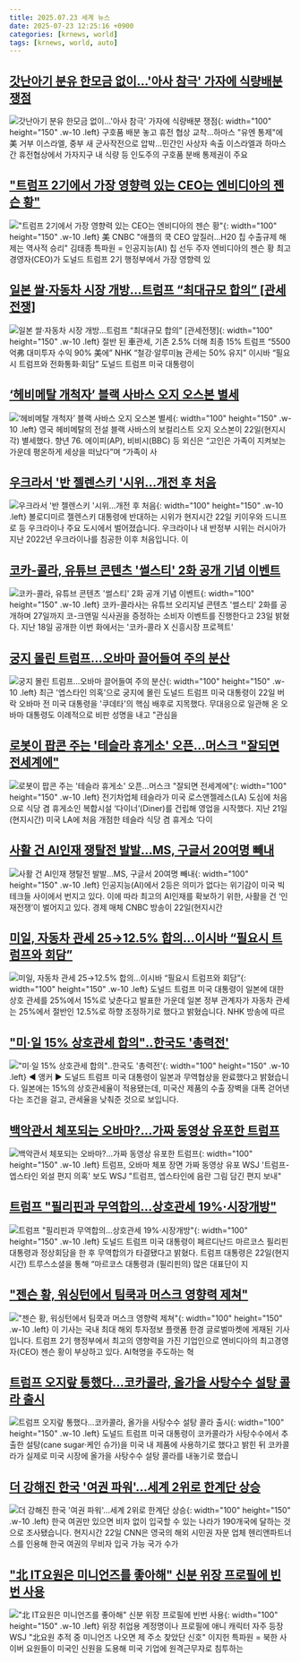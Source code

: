 ```yaml
---
title: 2025.07.23 세계 뉴스
date: 2025-07-23 12:25:16 +0900
categories: [krnews, world]
tags: [krnews, world, auto]
---
```

## [갓난아기 분유 한모금 없이…'아사 참극' 가자에 식량배분 쟁점](https://n.news.naver.com/mnews/article/001/0015524438)

![갓난아기 분유 한모금 없이…'아사 참극' 가자에 식량배분 쟁점](https://mimgnews.pstatic.net/image/origin/001/2025/07/23/15524438.jpg?type=nf220_150){: width="100" height="150" .w-10 .left}
구호품 배분 놓고 휴전 협상 교착…하마스 "유엔 통제"에 美 거부 이스라엘, 중부 새 군사작전으로 압박…민간인 사상자 속출 이스라엘과 하마스 간 휴전협상에서 가자지구 내 식량 등 인도주의 구호품 분배 통제권이 주요

## ["트럼프 2기에서 가장 영향력 있는 CEO는 엔비디아의 젠슨 황"](https://n.news.naver.com/mnews/article/001/0015523453)

!["트럼프 2기에서 가장 영향력 있는 CEO는 엔비디아의 젠슨 황"](https://mimgnews.pstatic.net/image/origin/001/2025/07/23/15523453.jpg?type=nf220_150){: width="100" height="150" .w-10 .left}
美 CNBC "애플의 쿡 CEO 앞질러…H20 칩 수출규제 해제는 역사적 승리" 김태종 특파원 = 인공지능(AI) 칩 선두 주자 엔비디아의 젠슨 황 최고경영자(CEO)가 도널드 트럼프 2기 행정부에서 가장 영향력 있

## [일본 쌀·자동차 시장 개방…트럼프 “최대규모 합의” [관세전쟁]](https://n.news.naver.com/mnews/article/016/0002503747)

![일본 쌀·자동차 시장 개방…트럼프 “최대규모 합의” [관세전쟁]](https://mimgnews.pstatic.net/image/origin/016/2025/07/23/2503747.jpg?type=nf220_150){: width="100" height="150" .w-10 .left}
절반 된 車관세, 기존 2.5% 더해 최종 15% 트럼프 “5500억弗 대미투자 수익 90% 美에” NHK “철강·알루미늄 관세는 50% 유지” 이시바 “필요시 트럼프와 전화통화·회담” 도널드 트럼프 미국 대통령이

## [‘헤비메탈 개척자’ 블랙 사바스 오지 오스본 별세](https://n.news.naver.com/mnews/article/028/0002757467)

![‘헤비메탈 개척자’ 블랙 사바스 오지 오스본 별세](https://mimgnews.pstatic.net/image/origin/028/2025/07/23/2757467.jpg?type=nf220_150){: width="100" height="150" .w-10 .left}
영국 헤비메탈의 전설 블랙 사바스의 보컬리스트 오지 오스본이 22일(현지시각) 별세했다. 향년 76. 에이피(AP), 비비시(BBC) 등 외신은 “고인은 가족이 지켜보는 가운데 평온하게 세상을 떠났다”며 “가족이 사

## [우크라서 '반 젤렌스키 '시위…개전 후 처음](https://n.news.naver.com/mnews/article/422/0000762891)

![우크라서 '반 젤렌스키 '시위…개전 후 처음](https://mimgnews.pstatic.net/image/origin/422/2025/07/23/762891.jpg?type=nf220_150){: width="100" height="150" .w-10 .left}
볼로디미르 젤렌스키 대통령에 반대하는 시위가 현지시간 22일 키이우와 드니프로 등 우크라이나 주요 도시에서 벌어졌습니다. 우크라이나 내 반정부 시위는 러시아가 지난 2022년 우크라이나를 침공한 이후 처음입니다. 이

## [코카-콜라, 유튜브 콘텐츠 '썰스티' 2화 공개 기념 이벤트](https://n.news.naver.com/mnews/article/421/0008386523)

![코카-콜라, 유튜브 콘텐츠 '썰스티' 2화 공개 기념 이벤트](https://mimgnews.pstatic.net/image/origin/421/2025/07/23/8386523.jpg?type=nf220_150){: width="100" height="150" .w-10 .left}
코카-콜라사는 유튜브 오리지널 콘텐츠 '썰스티' 2화를 공개하며 27일까지 코-크앤밀 식사권을 증정하는 소비자 이벤트를 진행한다고 23일 밝혔다. 지난 18일 공개한 이번 화에서는 '코카-콜라 X 신흥시장 프로젝트'

## [궁지 몰린 트럼프…오바마 끌어들여 주의 분산](https://n.news.naver.com/mnews/article/277/0005626771)

![궁지 몰린 트럼프…오바마 끌어들여 주의 분산](https://mimgnews.pstatic.net/image/origin/277/2025/07/23/5626771.jpg?type=nf220_150){: width="100" height="150" .w-10 .left}
최근 '엡스타인 의혹'으로 궁지에 몰린 도널드 트럼프 미국 대통령이 22일 버락 오바마 전 미국 대통령을 '쿠데타'의 핵심 배후로 지목했다. 무대응으로 일관해 온 오바마 대통령도 이례적으로 비판 성명을 내고 "관심을

## [로봇이 팝콘 주는 '테슬라 휴게소' 오픈…머스크 "잘되면 전세계에"](https://n.news.naver.com/mnews/article/018/0006071646)

![로봇이 팝콘 주는 '테슬라 휴게소' 오픈…머스크 "잘되면 전세계에"](https://mimgnews.pstatic.net/image/origin/018/2025/07/23/6071646.jpg?type=nf220_150){: width="100" height="150" .w-10 .left}
전기차업체 테슬라가 미국 로스앤젤레스(LA) 도심에 처음으로 식당 겸 휴게소인 복합시설 ‘다이너’(Diner)를 건립해 영업을 시작했다. 지난 21일(현지시간) 미국 LA에 처음 개점한 테슬라 식당 겸 휴게소 ‘다이

## [사활 건 AI인재 쟁탈전 발발…MS, 구글서 20여명 빼내](https://n.news.naver.com/mnews/article/029/0002970252)

![사활 건 AI인재 쟁탈전 발발…MS, 구글서 20여명 빼내](https://mimgnews.pstatic.net/image/origin/029/2025/07/23/2970252.jpg?type=nf220_150){: width="100" height="150" .w-10 .left}
인공지능(AI)에서 2등은 의미가 없다는 위기감이 미국 빅테크들 사이에서 번지고 있다. 이에 따라 최고의 AI인재를 확보하기 위한, 사활을 건 ‘인재전쟁’이 벌어지고 있다. 경제 매체 CNBC 방송이 22일(현지시간

## [미일, 자동차 관세 25→12.5% 합의…이시바 “필요시 트럼프와 회담”](https://n.news.naver.com/mnews/article/056/0011994540)

![미일, 자동차 관세 25→12.5% 합의…이시바 “필요시 트럼프와 회담”](https://mimgnews.pstatic.net/image/origin/056/2025/07/23/11994540.jpg?type=nf220_150){: width="100" height="150" .w-10 .left}
도널드 트럼프 미국 대통령이 일본에 대한 상호 관세를 25%에서 15%로 낮춘다고 발표한 가운데 일본 정부 관계자가 자동차 관세는 25%에서 절반인 12.5%로 하향 조정하기로 했다고 밝혔습니다. NHK 방송에 따르

## ["미·일 15% 상호관세 합의"‥한국도 '총력전'](https://n.news.naver.com/mnews/article/214/0001438180)

!["미·일 15% 상호관세 합의"‥한국도 '총력전'](https://mimgnews.pstatic.net/image/origin/214/2025/07/23/1438180.jpg?type=nf220_150){: width="100" height="150" .w-10 .left}
◀ 앵커 ▶ 도널드 트럼프 미국 대통령이 일본과 무역협상을 완료했다고 밝혔습니다. 일본에는 15%의 상호관세율이 적용됐는데, 미국산 제품의 수출 장벽을 대폭 걷어낸다는 조건을 걸고, 관세율을 낮춰준 것으로 보입니다.

## [백악관서 체포되는 오바마?…가짜 동영상 유포한 트럼프](https://n.news.naver.com/mnews/article/449/0000315628)

![백악관서 체포되는 오바마?…가짜 동영상 유포한 트럼프](https://mimgnews.pstatic.net/image/origin/449/2025/07/22/315628.jpg?type=nf220_150){: width="100" height="150" .w-10 .left}
트럼프, 오바마 체포 장면 가짜 동영상 유포 WSJ '트럼프-엡스타인 외설 편지 의혹' 보도 WSJ "트럼프, 엡스타인에 음란 그림 담긴 편지 보내"

## [트럼프 "필리핀과 무역합의…상호관세 19%·시장개방"](https://n.news.naver.com/mnews/article/011/0004512341)

![트럼프 "필리핀과 무역합의…상호관세 19%·시장개방"](https://mimgnews.pstatic.net/image/origin/011/2025/07/23/4512341.jpg?type=nf220_150){: width="100" height="150" .w-10 .left}
도널드 트럼프 미국 대통령이 페르디난드 마르코스 필리핀 대통령과 정상회담을 한 후 무역합의가 타결됐다고 밝혔다. 트럼프 대통령은 22일(현지 시간) 트루스소셜을 통해 “마르코스 대통령과 (필리핀의) 많은 대표단이 지

## ["젠슨 황, 워싱턴에서 팀쿡과 머스크 영향력 제쳐"](https://n.news.naver.com/mnews/article/015/0005161396)

!["젠슨 황, 워싱턴에서 팀쿡과 머스크 영향력 제쳐"](https://mimgnews.pstatic.net/image/origin/015/2025/07/22/5161396.jpg?type=nf220_150){: width="100" height="150" .w-10 .left}
이 기사는 국내 최대 해외 투자정보 플랫폼 한경 글로벌마켓에 게재된 기사입니다. 트럼프 2기 행정부에서 최고의 영향력을 가진 기업인으로 엔비디아의 최고경영자(CEO) 젠슨 황이 부상하고 있다. AI혁명을 주도하는 혁

## [트럼프 오지랖 통했다...코카콜라, 올가을 사탕수수 설탕 콜라 출시](https://n.news.naver.com/mnews/article/052/0002223191)

![트럼프 오지랖 통했다...코카콜라, 올가을 사탕수수 설탕 콜라 출시](https://mimgnews.pstatic.net/image/origin/052/2025/07/23/2223191.jpg?type=nf220_150){: width="100" height="150" .w-10 .left}
도널드 트럼프 미국 대통령이 코카콜라가 사탕수수에서 추출한 설탕(cane sugar·케인 슈가)을 미국 내 제품에 사용하기로 했다고 밝힌 뒤 코카콜라가 실제로 미국 시장에 올가을 사탕수수 설탕 콜라를 내놓기로 했습니

## [더 강해진 한국 '여권 파워'…세계 2위로 한계단 상승](https://n.news.naver.com/mnews/article/055/0001277747)

![더 강해진 한국 '여권 파워'…세계 2위로 한계단 상승](https://mimgnews.pstatic.net/image/origin/055/2025/07/23/1277747.jpg?type=nf220_150){: width="100" height="150" .w-10 .left}
한국 여권만 있으면 비자 없이 입국할 수 있는 나라가 190개국에 달하는 것으로 조사됐습니다. 현지시간 22일 CNN은 영국의 해외 시민권 자문 업체 헨리앤파트너스를 인용해 한국 여권의 무비자 입국 가능 국가 수가

## ["北 IT요원은 미니언즈를 좋아해" 신분 위장 프로필에 빈번 사용](https://n.news.naver.com/mnews/article/001/0015523473)

!["北 IT요원은 미니언즈를 좋아해" 신분 위장 프로필에 빈번 사용](https://mimgnews.pstatic.net/image/origin/001/2025/07/23/15523473.jpg?type=nf220_150){: width="100" height="150" .w-10 .left}
위장 취업용 계정명이나 프로필에 애니 캐릭터 자주 등장 WSJ "北요원 추적 중 미니언즈 나오면 제 주소 찾았단 신호" 이지헌 특파원 = 북한 사이버 요원들이 미국인 신원을 도용해 미국 기업에 원격근무자로 침투하는

